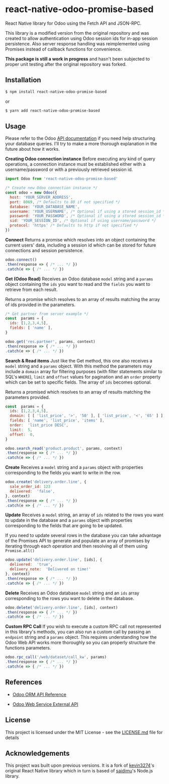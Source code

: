 # react-native-odoo-promise-based

React Native library for Odoo using the Fetch API and JSON-RPC.

This library is a modified version from the original repository and was created to allow authentication using Odoo session ids for in-app session persistence. Also server response handling was reimplemented using Promises instead of callback functions for convenience.

**This package is still a work in progress** and hasn't been subjected to proper unit testing after the original repository was forked.

## Installation

```bash
$ npm install react-native-odoo-promise-based
```
or
```bash
$ yarn add react-native-odoo-promise-based
```

## Usage

Please refer to the Odoo [API documentation](https://www.odoo.com/documentation/11.0/webservices/odoo.html) if you need help structuring your database queries. I'll try to make a more thorough explanation in the future about how it works.

**Creating Odoo connection instance**
Before executing any kind of query operations, a connection instance must be established either with a username/password or with a previously retrieved session id.
```js
import Odoo from 'react-native-odoo-promise-based'

/* Create new Odoo connection instance */
const odoo = new Odoo({
  host: 'YOUR_SERVER_ADDRESS',
  port: 8069, /* Defaults to 80 if not specified */
  database: 'YOUR_DATABASE_NAME',
  username: 'YOUR_USERNAME', /* Optional if using a stored session_id */
  password: 'YOUR_PASSWORD', /* Optional if using a stored session_id */
  sid: 'YOUR_SESSION_ID', /* Optional if using username/password */
  protocol: 'https' /* Defaults to http if not specified */
})

```

**Connect**
Returns a promise which resolves into an object containing the current users' data, including a session id which can be stored for future connections and session persistence.
```js
odoo.connect()
.then(response => { /* ... */ })
.catch(e => { /* ... */ })
```

**Get (Odoo Read)**
Receives an Odoo database `model` string and a `params` object containing the `ids` you want to read and the `fields` you want to retrieve from each result.

Returns a promise which resolves to an array of results matching the array of ids provided in the parameters.
```js
/* Get partner from server example */
const  params = {
  ids: [1,2,3,4,5],
  fields: [ 'name' ],
}

odoo.get('res.partner', params, context)
.then(response => { /* ... */ })
.catch(e => { /* ... */ })
```

**Search & Read items**
Just like the Get method, this one also receives a `model` string and a `params` object. With this method the parameters may include a `domain` array for filtering purposes (with filter statements similar to SQL's `WHERE`),  `limit` and `offset` values for pagination and an `order` property which can be set to specific fields. The array of `ids` becomes optional.

Returns a promised which resolves to an array of results matching the parameters provided.
```js
const  params = {
  ids: [1,2,3,4,5],
  domain: [ [ 'list_price', '>', '50' ], [ 'list_price', '<', '65' ] ],
  fields: [ 'name', 'list_price', 'items' ],
  order:  'list_price DESC',
  limit:  5,
  offset:  0,
}

odoo.search_read('product.product', params, context)
.then(response => { /* ... */ })
.catch(e => { /* ... */ })
```

**Create**
Receives a `model` string and a `params` object with properties corresponding to the fields you want to write in the row.

```js
odoo.create('delivery.order.line', {
  sale_order_id: 123
  delivered:  'false',
}, context)
.then(response => { /* ... */ })
.catch(e => { /* ... */ })
```


**Update**
Receives a `model` string, an array of `ids` related to the rows you want to update in the database and a `params` object with properties corresponding to the fields that are going to be updated.

If you need to update several rows in the database you can take advantage of the Promises API to generate and populate an array of promises by iterating through each operation and then resolving all of them using `Promise.all()`
```js
odoo.update('delivery.order.line', [ids], {
  delivered:  'true',
  delivery_note:  'Delivered on time!'
}, context)
.then(response => { /* ... */ })
.catch(e => { /* ... */ })
```

**Delete**
Receives an Odoo database `model` string and an `ids` array corresponding to the rows you want to delete in the database.

```js
odoo.delete('delivery.order.line', [ids], context)
.then(response => { /* ... */ })
.catch(e => { /* ... */ })
```

**Custom RPC Call**
If you wish to execute a custom RPC call not represented in this library's methods, you can also run a custom call by passing an `endpoint` string and a `params` object. This requires understanding how the Odoo Web API works more thoroughly so you can properly structure the functions parameters.

```js
odoo.rpc_call('/web/dataset/call_kw', params)
.then(response => { /* ... */ })
.catch(e => { /* ... */ })
```

## References

*  [Odoo ORM API Reference](https://www.odoo.com/documentation/11.0/reference/orm.html)

*  [Odoo Web Service External API](https://www.odoo.com/documentation/11.0/webservices/odoo.html)

## License
This project is licensed under the MIT License - see the  [LICENSE.md](https://github.com/cesar-gutierrez/react-native-odoo/LICENSE.md)  file for details

## Acknowledgements

This project was built upon previous versions. It is a fork of [kevin3274](https://github.com/kevin3274/react-native-odoo)'s original React Native library which in turn is based of [saidimu](https://github.com/saidimu/odoo)'s Node.js library.